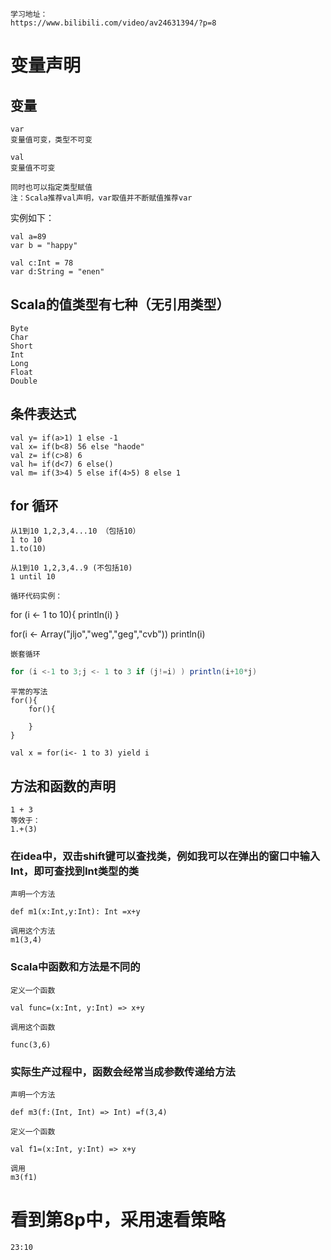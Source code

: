     学习地址：
    https://www.bilibili.com/video/av24631394/?p=8
# 变量声明
## 变量
    var
    变量值可变，类型不可变
    
    val
    变量值不可变
    
    同时也可以指定类型赋值
    注：Scala推荐val声明，var取值并不断赋值推荐var
    
实例如下：
    
    val a=89
    var b = "happy"
    
    val c:Int = 78
    var d:String = "enen"
    
## Scala的值类型有七种（无引用类型）

    Byte
    Char
    Short
    Int
    Long
    Float
    Double

## 条件表达式
    
    val y= if(a>1) 1 else -1
    val x= if(b<8) 56 else "haode"
    val z= if(c>8) 6
    val h= if(d<7) 6 else()
    val m= if(3>4) 5 else if(4>5) 8 else 1
    
## for 循环
    从1到10 1,2,3,4...10 （包括10）
    1 to 10
    1.to(10)
    
    从1到10 1,2,3,4..9 (不包括10)
    1 until 10
    
    循环代码实例：
    
for (i <- 1 to 10){
    println(i)
}


for(i <- Array("jljo","weg","geg","cvb")) println(i)
    
    嵌套循环
```scala
for (i <-1 to 3;j <- 1 to 3 if (j!=i) ) println(i+10*j)
```
    平常的写法
    for(){
        for(){
            
        }
    }
    
    val x = for(i<- 1 to 3) yield i
    
## 方法和函数的声明
    1 + 3
    等效于：
    1.+(3)
    
### 在idea中，双击shift键可以查找类，例如我可以在弹出的窗口中输入Int，即可查找到Int类型的类

    声明一个方法
    
    def m1(x:Int,y:Int): Int =x+y
    
    调用这个方法
    m1(3,4)
    
### Scala中函数和方法是不同的
    定义一个函数
    
    val func=(x:Int, y:Int) => x+y
    
    调用这个函数
    
    func(3,6)
### 实际生产过程中，函数会经常当成参数传递给方法
    声明一个方法
    
    def m3(f:(Int, Int) => Int) =f(3,4)
    
    定义一个函数
    
    val f1=(x:Int, y:Int) => x+y
    
    调用
    m3(f1)
    
    
    
# 看到第8p中，采用速看策略
    23:10
    
